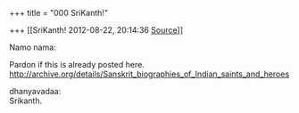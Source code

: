 +++
title = "000 SriKanth!"

+++
[[SriKanth!	2012-08-22, 20:14:36 [Source](https://groups.google.com/g/samskrita/c/Z9qA206LPnI)]]



Namo nama:  
  
Pardon if this is already posted here.  
<http://archive.org/details/Sanskrit_biographies_of_Indian_saints_and_heroes>  
  
dhanyavadaa:  
Srikanth.  

